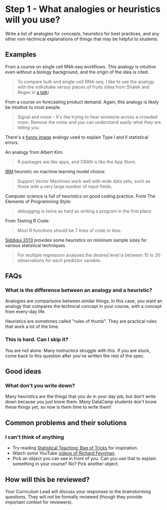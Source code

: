 # Step 1 - What analogies or heuristics will you use?

Write a list of analogies for concepts, heuristics for best practices, and any other non-technical explanations of things that may be helpful to students.


## Examples

From a course on single cell RNA-seq workflows. This analogy is intuitive even without a biology background, and the origin of the idea is cited.

> To compare bulk and single-cell RNA-seq, I like to use the analogy with the milkshake versus pieces of fruits (idea from Shalek and Regev in [a talk](https://image.slidesharecdn.com/whyscientistanalyzesinglecells-161116191653/95/why-scientist-analyze-single-cells-4-638.jpg?cb=1501073560))

From a course on forecasting product demand. Again, this analogy is likely be intuitive to most people.

> Signal and noise - It's like trying to hear someone across a crowded room. Remove the noise and you can understand easily what they are telling you.

There's a [funny image](https://effectsizefaq.com/2010/05/31/i-always-get-confused-about-type-i-and-ii-errors-can-you-show-me-something-to-help-me-remember-the-difference) analogy used to explain Type I and II statistical errors.

An analogy from Albert Kim:

> R packages are like apps, and CRAN is like the App Store.

[IBM](https://www.ibm.com/support/knowledgecenter/en/SS3RA7_16.0.0/com.ibm.spss.modeler.help/clementine/jython/clementine/svmnodeslots.htm) heuristic on machine learning model choice:

> Support Vector Machines work well with wide data sets, such as those with a very large number of input fields.

Computer science is full of heuristics on good coding practice. From The Elements of Programming Style:

> debugging is twice as hard as writing a program in the first place

From Testing R Code:

> Most R functions should be 7 lines of code or less.

[Siddiqui 2013](https://pdfs.semanticscholar.org/fa7a/1c2e306b2aa2a4e9f8b15de7075246e1e0ba.pdf) provides some heuristics on minimum sample sizes for various statistical techniques

> For multiple regression analyses the desired level is between 15 to 20 observations for each predictor variable.


## FAQs

### What is the difference between an analogy and a heuristic?

Analogies are comparisons between similar things. In this case, you want an analogy that compares the technical concept in your course, with a concept from every-day life.

Heuristics are sometimes called "rules of thumb". They are practical rules that work a lot of the time.

### This is hard. Can I skip it?

You are not alone. Many instructors struggle with this. If you are stuck, come back to this question after you've written the rest of the spec.


## Good ideas

### What don't you write down?

Many heuristics are the things that you do in your day job, but don't write down because you just know them. Many DataCamp students don't know these things yet, so now is them time to write them!


## Common problems and their solutions

### I can't think of anything

- Try reading [Statistical Teaching: Bag of Tricks](http://www.stat.columbia.edu/%7Egelman/bag-of-tricks/) for inspiration.
- Watch some YouTube [videos of Richard Feynman](https://www.youtube.com/results?search_query=richard+feynman).
- Pick an object you can see in front of you. Can you use that to explain something in your course? No? Pick another object.

## How will this be reviewed?

Your Curriculum Lead will discuss your responses to the brainstorming questions. They will not be formally reviewed (though they provide important context for reviewers).
